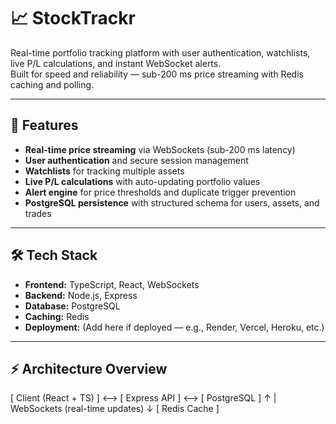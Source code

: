 # 📈 StockTrackr

Real-time portfolio tracking platform with user authentication, watchlists, live P/L calculations, and instant WebSocket alerts.  
Built for speed and reliability — sub-200 ms price streaming with Redis caching and polling.

---

## 🚀 Features

- **Real-time price streaming** via WebSockets (sub-200 ms latency)
- **User authentication** and secure session management
- **Watchlists** for tracking multiple assets
- **Live P/L calculations** with auto-updating portfolio values
- **Alert engine** for price thresholds and duplicate trigger prevention
- **PostgreSQL persistence** with structured schema for users, assets, and trades

---

## 🛠️ Tech Stack

- **Frontend:** TypeScript, React, WebSockets  
- **Backend:** Node.js, Express  
- **Database:** PostgreSQL  
- **Caching:** Redis  
- **Deployment:** (Add here if deployed — e.g., Render, Vercel, Heroku, etc.)

---

## ⚡ Architecture Overview

[ Client (React + TS) ] <--> [ Express API ] <--> [ PostgreSQL ]
↑
| WebSockets (real-time updates)
↓
[ Redis Cache ]


